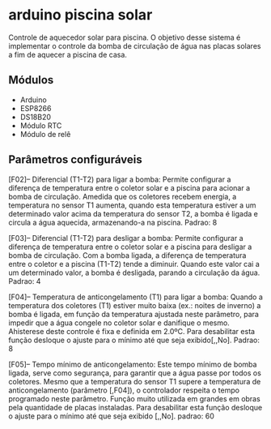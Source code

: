 # arduino piscina solar
Controle de aquecedor solar para piscina.
O objetivo desse sistema é implementar o controle da bomba de circulação de água nas placas solares a fim
de aquecer a piscina de casa.

## Módulos
* Arduino
* ESP8266
* DS18B20
* Módulo RTC
* Módulo de relê

## Parâmetros configuráveis
[F02]– Diferencial (T1-T2) para ligar a bomba:
Permite configurar a diferença de temperatura entre o coletor solar e a piscina para acionar a
bomba de circulação. Amedida que os coletores recebem energia, a temperatura no sensor T1
aumenta, quando esta temperatura estiver a um determinado valor acima da temperatura do
sensor T2, a bomba é ligada e circula a água aquecida, armazenando-a na piscina.
Padrao: 8

[F03]– Diferencial (T1-T2) para desligar a bomba:
Permite configurar a diferença de temperatura entre o coletor solar e a piscina para desligar a
bomba de circulação. Com a bomba ligada, a diferença de temperatura entre o coletor e a
piscina (T1-T2) tende a diminuir. Quando este valor cai a um determinado valor, a bomba é
desligada, parando a circulação da água.
Padrao: 4

[F04]– Temperatura de anticongelamento (T1) para ligar a bomba:
Quando a temperatura dos coletores (T1) estiver muito baixa (ex.: noites de inverno) a bomba é
ligada, em função da temperatura ajustada neste parâmetro, para impedir que a água congele
no coletor solar e danifique o mesmo. Ahisterese deste controle é fixa e definida em 2.0ºC. Para
desabilitar esta função desloque o ajuste para o mínimo até que seja exibido[,,No].
Padrao: 8

[F05]– Tempo mínimo de anticongelamento:
Este tempo mínimo de bomba ligada, serve como segurança, para garantir que a água passe
por todos os coletores. Mesmo que a temperatura do sensor T1 supere a temperatura de
anticongelamento (parâmetro [,F04]), o controlador respeita o tempo programado neste
parâmetro. Função muito utilizada em grandes em obras pela quantidade de placas instaladas.
Para desabilitar esta função desloque o ajuste para o mínimo até que seja exibido [,,No].
padrao: 60



